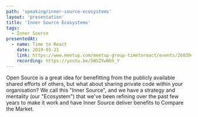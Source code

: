 ```yaml
---
path: 'speaking/inner-source-ecosystems'
layout: 'presentation'
title: 'Inner Source Ecosystems'
tags:
  - Inner Source
presentedAt:
  - name: Time to React
    date: 2019-03-21
    link: https://www.meetup.com/meetup-group-timetoreact/events/260304925/
    recording: https://youtu.be/5WSZXwNbh_Y
---
```


Open Source is a great idea for benefitting from the publicly available shared efforts of others, but what about sharing private code within your organisation? We call this "Inner Source", and we have a strategy and mentality (our "Ecosystem") that we've been refining over the past few years to make it work and have Inner Source deliver benefits to Compare the Market.
